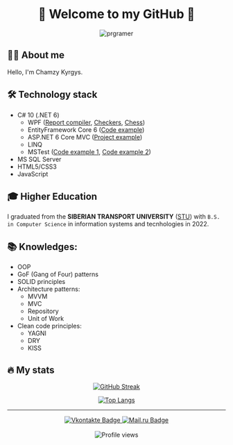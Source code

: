 <div align="center">

  # 👋 Welcome to my GitHub 👋

</div>

<div align="center">
  <img src="https://media.giphy.com/media/ZVik7pBtu9dNS/giphy.gif" alt="prgramer" widt="200"/>
</div>

## 👨‍💻 About me
Hello, I'm Chamzy Kyrgys.

## 🛠️ Technology stack
- C# 10 (.NET 6)
  - WPF ([Report compiler](https://github.com/ChamzyK/ReportCompiler), [Checkers](https://github.com/ChamzyK/Checkers), [Chess](https://github.com/ChamzyK/ChessLite))
  - EntityFramework Core 6 ([Code example](https://github.com/ChamzyK/ProjectControlApp/tree/dev/ProjectControl.DAL))
  - ASP.NET 6 Core MVC ([Project example](https://github.com/ChamzyK/ProjectControlApp/tree/dev/ProjectControl.WEB))
  - LINQ
  - MSTest ([Code example 1](https://github.com/ChamzyK/Checkers/tree/master/CheckersLib.Tests), [Code example 2](https://github.com/ChamzyK/AdminHelper/tree/master/AdminHelperTests))
- MS SQL Server
- HTML5/CSS3
- JavaScript

## 🎓 Higher Education
I graduated from the __SIBERIAN TRANSPORT UNIVERSITY__ ([STU](http://www.stu.ru/)) with `B.S. in Computer Science` in information systems and tecnhologies in 2022.

## 📚 Knowledges:
- OOP
- GoF (Gang of Four) patterns
- SOLID principles
- Architecture patterns:
  - MVVM
  - MVC
  - Repository
  - Unit of Work
- Clean code principles:
  - YAGNI
  - DRY
  - KISS
  
## 🔥 My stats
<div align="center">


[![GitHub Streak](http://github-readme-streak-stats.herokuapp.com?user=ChamzyK&theme=merko&border_radius=5&date_format=j%20M%5B%20Y%5D)](https://git.io/streak-stats)

[![Top Langs](https://github-readme-stats.vercel.app/api/top-langs/?username=chamzyk&layout=compact&theme=vision-friendly-dark)](https://github.com/anuraghazra/github-readme-stats)

</div>

-----

<div id="header" align="center">

  <div id="badges">
  
   <a href="http://vk.com/tahdy_oglu">
      <img src="https://img.shields.io/badge/Vkontake-blue?logo=vk&logoColor=white&style=for-the-badge" alt="Vkontakte Badge"/>
   </a>
   
   <a href="mailto://chamzykyrgys@mail.ru">
      <img src="https://img.shields.io/badge/mail-darkgreen?logo=mail.ru&logoColor=white&style=for-the-badge" alt="Mail.ru Badge"/>
    </a>
    
  </div>
  </br>
  
  <img src="https://komarev.com/ghpvc/?username=chamzyk&style=flat-square&color=yellow" alt="Profile views"/>
  
</div>

